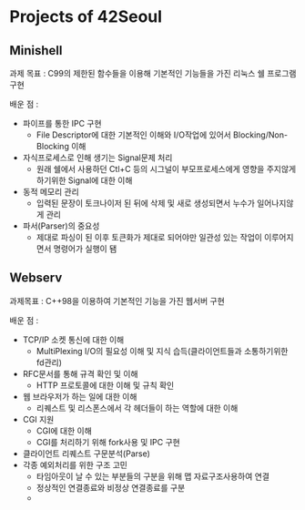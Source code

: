 # Projects of 42Seoul

## Minishell
과제 목표 : C99의 제한된 함수들을 이용해 기본적인 기능들을 가진 리눅스 쉘 프로그램 구현

배운 점 :
- 파이프를 통한 IPC 구현
  - File Descriptor에 대한 기본적인 이해와 I/O작업에 있어서 Blocking/Non-Blocking 이해
- 자식프로세스로 인해 생기는 Signal문제 처리
  - 원래 쉘에서 사용하던 Ctl+C 등의 시그널이 부모프로세스에게 영향을 주지않게 하기위한 Signal에 대한 이해
- 동적 메모리 관리
  - 입력된 문장이 토크나이저 된 뒤에 삭제 및 새로 생성되면서 누수가 일어나지않게 관리
- 파서(Parser)의 중요성
  - 제대로 파싱이 된 이후 토큰화가 제대로 되어야만 일관성 있는 작업이 이루어지면서 명령어가 실행이 됌

## Webserv
과제목표 : C++98을 이용하여 기본적인 기능을 가진 웹서버 구현

배운 점 : 
- TCP/IP 소켓 통신에 대한 이해
  - MultiPlexing I/O의 필요성 이해 및 지식 습득(클라이언트들과 소통하기위한 fd관리)
- RFC문서를 통해 규격 확인 및 이해
  - HTTP 프로토콜에 대한 이해 및 규칙 확인
- 웹 브라우저가 하는 일에 대한 이해
  - 리퀘스트 및 리스폰스에서 각 헤더들이 하는 역할에 대한 이해
- CGI 지원
  - CGI에 대한 이해
  - CGI를 처리하기 위해 fork사용 및 IPC 구현
- 클라이언트 리퀘스트 구문분석(Parse)
- 각종 예외처리를 위한 구조 고민
  - 타임아웃이 날 수 있는 부분들의 구분을 위해 맵 자료구조사용하여 연결
  - 정상적인 연결종료와 비정상 연결종료를 구분
  - 
